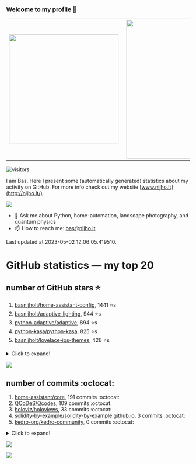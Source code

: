 ### Welcome to my profile 👋

<center>
  <table>
    <tr>
        <td><img width="300px" align="left" src="https://github-readme-stats.vercel.app/api/top-langs/?username=basnijholt&hide=TeX,Jupyter%20Notebook&layout=compact&theme=radical" /></td>
        <td><img align='right' src="https://github-readme-stats.vercel.app/api?username=basnijholt&show_icons=true&theme=radical" width="380"></td>
    </tr>
  </table>
</center>

![visitors](https://visitor-badge.glitch.me/badge?page_id=basnijholt.visitor-badge)

I am Bas. Here I present some (automatically generated) statistics about my activity on GitHub. For more info check out my website [www.nijho.lt](http://nijho.lt/).

![](https://www.nijho.lt/authors/admin/avatar_hu9e60e4b9bc120dfb6a666009f2878da6_182107_250x250_fill_q90_lanczos_center.jpg)

- 💬 Ask me about Python, home-automation, landscape photography, and quantum physics
- 📫 How to reach me: bas@nijho.lt

Last updated at 2023-05-02 12:06:05.419510.

# GitHub statistics — my top 20

## number of GitHub stars ⭐️

1. [basnijholt/home-assistant-config](https://github.com/basnijholt/home-assistant-config/), 1441 ⭐️s
2. [basnijholt/adaptive-lighting](https://github.com/basnijholt/adaptive-lighting/), 944 ⭐️s
3. [python-adaptive/adaptive](https://github.com/python-adaptive/adaptive/), 894 ⭐️s
4. [python-kasa/python-kasa](https://github.com/python-kasa/python-kasa/), 825 ⭐️s
5. [basnijholt/lovelace-ios-themes](https://github.com/basnijholt/lovelace-ios-themes/), 426 ⭐️s
<details><summary>Click to expand!</summary>

6. [basnijholt/lovelace-ios-dark-mode-theme](https://github.com/basnijholt/lovelace-ios-dark-mode-theme/), 408 ⭐️s
7. [basnijholt/miflora](https://github.com/basnijholt/miflora/), 360 ⭐️s
8. [topocm/topocm_content](https://github.com/topocm/topocm_content/), 238 ⭐️s
9. [basnijholt/home-assistant-streamdeck-yaml](https://github.com/basnijholt/home-assistant-streamdeck-yaml/), 102 ⭐️s
10. [basnijholt/home-assistant-macbook-touch-bar](https://github.com/basnijholt/home-assistant-macbook-touch-bar/), 91 ⭐️s
11. [kwant-project/kwant](https://github.com/kwant-project/kwant/), 71 ⭐️s
12. [basnijholt/markdown-code-runner](https://github.com/basnijholt/markdown-code-runner/), 44 ⭐️s
13. [basnijholt/home-assistant-streamdeck-yaml-addon](https://github.com/basnijholt/home-assistant-streamdeck-yaml-addon/), 41 ⭐️s
14. [basnijholt/aiokef](https://github.com/basnijholt/aiokef/), 28 ⭐️s
15. [basnijholt/thesis-cover](https://github.com/basnijholt/thesis-cover/), 25 ⭐️s
16. [basnijholt/instacron](https://github.com/basnijholt/instacron/), 19 ⭐️s
17. [basnijholt/adaptive-scheduler](https://github.com/basnijholt/adaptive-scheduler/), 14 ⭐️s
18. [basnijholt/addon-otmonitor](https://github.com/basnijholt/addon-otmonitor/), 13 ⭐️s
19. [kwant-project/kwant-tutorial-2016](https://github.com/kwant-project/kwant-tutorial-2016/), 13 ⭐️s
20. [basnijholt/thesis](https://github.com/basnijholt/thesis/), 11 ⭐️s

</details>

![](https://github.com/basnijholt/basnijholt/raw/main/stars_over_time.png)

## number of commits :octocat:

1. [home-assistant/core](https://github.com/home-assistant/core/), 191 commits :octocat:
2. [QCoDeS/Qcodes](https://github.com/QCoDeS/Qcodes/), 109 commits :octocat:
3. [holoviz/holoviews](https://github.com/holoviz/holoviews/), 33 commits :octocat:
4. [solidity-by-example/solidity-by-example.github.io](https://github.com/solidity-by-example/solidity-by-example.github.io/), 3 commits :octocat:
5. [kedro-org/kedro-community](https://github.com/kedro-org/kedro-community/), 0 commits :octocat:
<details><summary>Click to expand!</summary>

6. [python-kasa/python-kasa](https://github.com/python-kasa/python-kasa/), 0 commits :octocat:
7. [kedro-org/kedro](https://github.com/kedro-org/kedro/), 0 commits :octocat:
8. [AndBM/sonnet-generator](https://github.com/AndBM/sonnet-generator/), 0 commits :octocat:
9. [agkozak/zsh-z](https://github.com/agkozak/zsh-z/), 0 commits :octocat:
10. [conda-forge/opencensus-feedstock](https://github.com/conda-forge/opencensus-feedstock/), 0 commits :octocat:
11. [pypa/setuptools](https://github.com/pypa/setuptools/), 0 commits :octocat:
12. [conda-forge/broadbean-feedstock](https://github.com/conda-forge/broadbean-feedstock/), 0 commits :octocat:
13. [iamc/ML-CM-2019](https://github.com/iamc/ML-CM-2019/), 0 commits :octocat:
14. [basnijholt/nanowire-bandstructures](https://github.com/basnijholt/nanowire-bandstructures/), 0 commits :octocat:
15. [jasonacox/tuyapower](https://github.com/jasonacox/tuyapower/), 0 commits :octocat:
16. [basnijholt/backups](https://github.com/basnijholt/backups/), 0 commits :octocat:
17. [binance/binance-spot-api-docs](https://github.com/binance/binance-spot-api-docs/), 0 commits :octocat:
18. [Azure/azhpc-images](https://github.com/Azure/azhpc-images/), 0 commits :octocat:
19. [ianare/exif-py](https://github.com/ianare/exif-py/), 0 commits :octocat:
20. [conda-forge/hpc05-feedstock](https://github.com/conda-forge/hpc05-feedstock/), 0 commits :octocat:

</details>

![](https://github.com/basnijholt/basnijholt/raw/main/commits_per_hour.png)

![](https://github.com/basnijholt/basnijholt/raw/main/commits_per_weekday.png)

